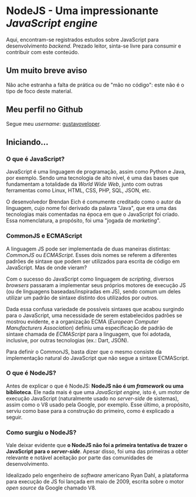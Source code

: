 # NodeJS - Uma impressionante _JavaScript engine_
Aqui, encontram-se registrados estudos sobre JavaScript para desenvolvimento _backend_.
Prezado leitor, sinta-se livre para consumir e contribuir com este conteúdo.


## Um muito breve aviso
Não ache estranha a falta de prática ou de "mão no código": este não é o tipo de foco deste material.


## Meu perfil no Github
Segue meu _username_: [gustavoveloper](https://github.com/gustavoveloper).


## Iniciando...

### O que é JavaScript?
JavaScript é uma linguagem de programação, assim como Python e Java, por exemplo. Sendo uma tecnologia de alto nível, é uma das bases que fundamentam a totalidade da _World Wide Web_, junto com outras ferramentas como Linux, HTML, CSS, PHP, SQL, JSON, etc.

O desenvolvedor Brendan Eich é comumente creditado como o autor da linguagem, cujo nome foi derivado da palavra "Java", que era uma das tecnologias mais comentadas na época em que o JavaScript foi criado. Essa nomenclatura, a propósito, foi uma "jogada de _marketing_".

### CommonJS e ECMAScript
A linguagem JS pode ser implementada de duas maneiras distintas: _CommonJS_ ou _ECMAScript_. Esses dois nomes se referem a diferentes padrões de sintaxe que podem ser utilizados para escrita de código em JavaScript. Mas de onde vieram?

Com o sucesso do JavaScript como linguagem de _scripting_, diversos _browsers_ passaram a implementar seus próprios motores de execução JS (ou de linguagens baseadas/inspiradas em JS), sendo comum um deles utilizar um padrão de sintaxe distinto dos utilizados por outros.

Dada essa confusa variedade de possíveis sintaxes que acabou surgindo para o JavaScript, uma necessidade de serem estabelecidos padrões se mostrou evidente, e a organização ECMA (_European Computer Manufacturers Association_) definiu uma especificação de padrão de sintaxe chamada de _ECMAScript_ para a linguagem, que foi adotada, inclusive, por outras tecnologias (ex.: Dart, JSON).

Para definir o CommonJS, basta dizer que o mesmo consiste da implementação natural do JavaScript que não segue a sintaxe ECMAScript.

### O que é NodeJS?
Antes de explicar o que é NodeJS: **NodeJS não é um _framework_ ou uma biblioteca**. Ele nada mais é que uma _JavaScript engine_, isto é, um motor de execução JavaScript (naturalmente usado no _server-side_ de sistemas), assim como o V8 usado pela Google, por exemplo. Esse último, a propósito, serviu como base para a construção do primeiro, como é explicado a seguir.

### Como surgiu o NodeJS?
Vale deixar evidente que **o NodeJS não foi a primeira tentativa de trazer o JavaScript para o _server-side_**. Apesar disso, foi uma das primeiras a obter relevante e notável aceitação por parte das comunidades de desenvolvimento.

Idealizado pelo engenheiro de _software_ americano Ryan Dahl, a plataforma para execução de JS foi lançada em maio de 2009, escrita sobre o motor _open source_ da Google chamado V8.